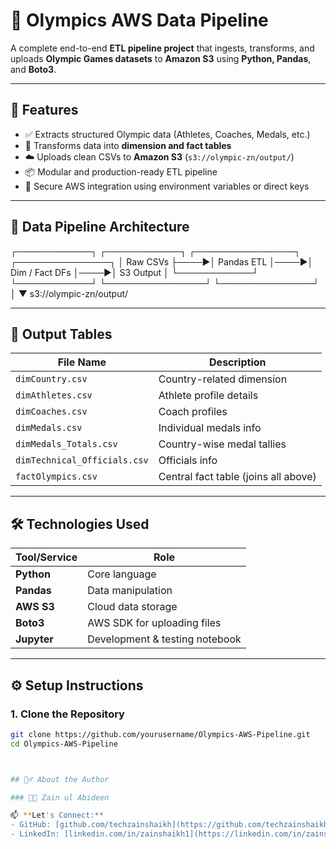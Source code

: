 # 🏅 Olympics AWS Data Pipeline

A complete end-to-end **ETL pipeline project** that ingests, transforms, and uploads **Olympic Games datasets** to **Amazon S3** using **Python, Pandas**, and **Boto3**.

---

## 🚀 Features

- ✅ Extracts structured Olympic data (Athletes, Coaches, Medals, etc.)
- 🔄 Transforms data into **dimension and fact tables**
- ☁️ Uploads clean CSVs to **Amazon S3** (`s3://olympic-zn/output/`)
- 📦 Modular and production-ready ETL pipeline
- 🔐 Secure AWS integration using environment variables or direct keys

---

## 📂 Data Pipeline Architecture

┌────────────┐ ┌────────────┐ ┌────────────────┐ ┌───────────────┐
│ Raw CSVs ├────▶│ Pandas ETL │────▶│ Dim / Fact DFs │────▶│ S3 Output │
└────────────┘ └────────────┘ └────────────────┘ └───────────────┘
│
▼
s3://olympic-zn/output/


---

## 🧾 Output Tables

| File Name                    | Description                          |
|-----------------------------|--------------------------------------|
| `dimCountry.csv`            | Country-related dimension            |
| `dimAthletes.csv`           | Athlete profile details              |
| `dimCoaches.csv`            | Coach profiles                       |
| `dimMedals.csv`             | Individual medals info               |
| `dimMedals_Totals.csv`      | Country-wise medal tallies           |
| `dimTechnical_Officials.csv`| Officials info                       |
| `factOlympics.csv`          | Central fact table (joins all above) |

---

## 🛠️ Technologies Used

| Tool/Service     | Role                            |
|------------------|---------------------------------|
| **Python**       | Core language                   |
| **Pandas**       | Data manipulation               |
| **AWS S3**       | Cloud data storage              |
| **Boto3**        | AWS SDK for uploading files     |
| **Jupyter**      | Development & testing notebook  |

---

## ⚙️ Setup Instructions

### 1. Clone the Repository

```bash
git clone https://github.com/yourusername/Olympics-AWS-Pipeline.git
cd Olympics-AWS-Pipeline



## 🙋‍♂️ About the Author

### 👨‍💻 Zain ul Abideen

📫 **Let's Connect:**
- GitHub: [github.com/techzainshaikh](https://github.com/techzainshaikh)
- LinkedIn: [linkedin.com/in/zainshaikh1](https://linkedin.com/in/zainshaikh1)
